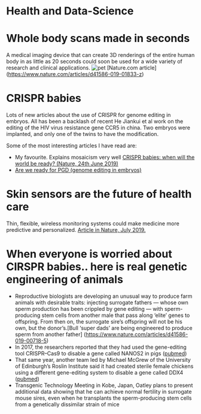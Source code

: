 # Health and Data-Science

# Whole body scans made in seconds

A medical imaging device that can create 3D renderings of the entire human body in as little as 20 seconds could soon be used for a wide variety of research and clinical applications.
![pet](https://media.nature.com/w800/magazine-assets/d41586-019-01833-z/d41586-019-01833-z_16790248.jpg)
[Nature.com article] (https://www.nature.com/articles/d41586-019-01833-z)

# CRISPR babies

Lots of new articles about the use of CRISPR for genome editing in embryos. All has been a backlash of recent He Jiankui et al work on the editing of the HIV virus resistance gene CCR5 in china. Two embryos were implanted, and only one of the twins to have the modification.

Some of the most interesting articles I have read are:
* My favourite. Explains mosaicism very well
[CRISPR babies: when will the world be ready? (Nature, 24th June 2019)](https://www.nature.com/articles/d41586-019-01906-z)
* [Are we ready for PGD (genome editing in embryos)](https://www.sciencedirect.com/science/article/pii/S1769721219300746?via%3Dihub)


# Skin sensors are the future of health care

Thin, flexible, wireless monitoring systems could make medicine more predictive and personalized. [Article in Nature, July 2019.](https://www.nature.com/articles/d41586-019-02143-0)

# When everyone is worried about CIRSPR babies.. here is real genetic engineering of animals

* Reproductive biologists are developing an unusual way to produce farm animals with desirable traits: injecting surrogate fathers — whose own sperm production has been crippled by gene editing — with sperm-producing stem cells from another male that pass along ‘elite’ genes to offspring. From then on, the surrogate sire’s offspring will not be his own, but the donor’s.[Bull ‘super dads’ are being engineered to produce sperm from another father] (https://www.nature.com/articles/d41586-019-00718-5)
*  In 2017, the researchers reported that they had used the gene-editing tool CRISPR–Cas9 to disable a gene called NANOS2 in pigs ([pubmed](https://www.ncbi.nlm.nih.gov/pubmed/28071690))
* That same year, another team led by Michael McGrew of the University of Edinburgh’s Roslin Institute said it had created sterile female chickens using a different gene-editing system to disable a gene called DDX4 ([pubmed](https://www.ncbi.nlm.nih.gov/pubmed/28174243))
* Transgenic Technology Meeting in Kobe, Japan, Oatley plans to present additional data showing that he can achieve normal fertility in surrogate mouse sires, even when he transplants the sperm-producing stem cells from a genetically dissimilar strain of mice

